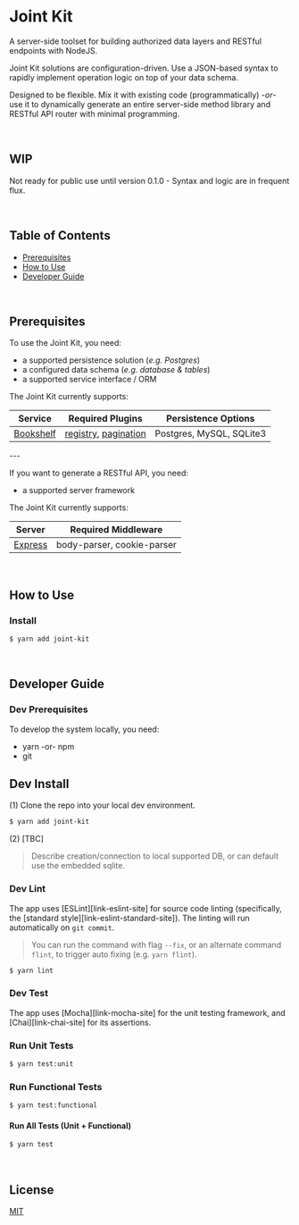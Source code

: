# Joint Kit

A server-side toolset for building authorized data layers and RESTful endpoints with NodeJS.

Joint Kit solutions are configuration-driven. Use a JSON-based syntax to rapidly
implement operation logic on top of your data schema.

Designed to be flexible. Mix it with existing code (programmatically) -_or_- use
it to dynamically generate an entire server-side method library and RESTful API
router with minimal programming.

<br />

## WIP

Not ready for public use until version 0.1.0 - Syntax and logic are in frequent flux.

<br />

## Table of Contents

* [Prerequisites][section-prerequisites]
* [How to Use][section-how-to-use]
* [Developer Guide][section-developer-guide]

<br />

## Prerequisites

To use the Joint Kit, you need:

* a supported persistence solution (_e.g. Postgres_)
* a configured data schema (_e.g. database & tables_)
* a supported service interface / ORM

The Joint Kit currently supports:

| Service | Required Plugins | Persistence Options |
| ------- | ---------------- | ------------------- |
| [Bookshelf][link-bookshelf-site] | [registry][link-bookshelf-plugin-registry], [pagination][link-bookshelf-plugin-pagination] | Postgres, MySQL, SQLite3 |

<span>---</span>

If you want to generate a RESTful API, you need:

* a supported server framework

The Joint Kit currently supports:

| Server | Required Middleware |
| ------ | ------------------- |
| [Express][link-express-site] | body-parser, cookie-parser |

<br />

## How to Use

### Install

``` sh
$ yarn add joint-kit
```

<br />

## Developer Guide

### Dev Prerequisites

To develop the system locally, you need:

* yarn -or- npm
* git

## Dev Install

(1) Clone the repo into your local dev environment.

``` sh
$ yarn add joint-kit
```

(2) [TBC]
> Describe creation/connection to local supported DB, or can default use the embedded sqlite.

### Dev Lint

The app uses [ESLint][link-eslint-site] for source code linting (specifically, the [standard style][link-eslint-standard-site]). The linting will run automatically on `git commit`.
> You can run the command with flag `--fix`, or an alternate command `flint`, to trigger auto fixing (e.g. `yarn flint`).

``` sh
$ yarn lint
```

### Dev Test

The app uses [Mocha][link-mocha-site] for the unit testing framework,
and [Chai][link-chai-site] for its assertions.

### Run Unit Tests
``` sh
$ yarn test:unit
```

### Run Functional Tests
``` sh
$ yarn test:functional
```

#### Run All Tests (Unit + Functional)
``` sh
$ yarn test
```

<br />

## License

[MIT](LICENSE)


[section-prerequisites]: #prerequisites
[section-how-to-use]: #how-to-use
[section-developer-guide]: #developer-guide

[link-joint-docs-site]: http://www.jointkit.org
[link-bookshelf-site]: http://bookshelfjs.org
[link-bookshelf-plugin-registry]: https://github.com/bookshelf/bookshelf/wiki/Plugin:-Model-Registry
[link-bookshelf-plugin-pagination]: https://github.com/bookshelf/bookshelf/wiki/Plugin:-Pagination
[link-express-site]: http://expressjs.com
